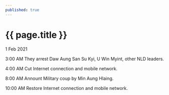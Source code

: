 ```yaml
---
published: true
---
```

{{ page.title }}
================

<p class="meta">1 Feb 2021</p>


<p>3:00 AM They arrest Daw Aung San Su Kyi, U Win Myint, other NLD leaders.</p>
<p>4:00 AM Cut Internet connection and mobile network.</p>
<p>8:00 AM Annount Military coup by Min Aung Hlaing.</p>
<p>10:00 AM Restore Internet connection and mobile network.</p>